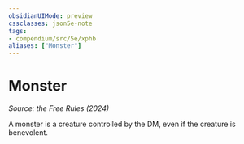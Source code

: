```yaml
---
obsidianUIMode: preview
cssclasses: json5e-note
tags:
- compendium/src/5e/xphb
aliases: ["Monster"]
---
```

# Monster
*Source: the Free Rules (2024)* 

A monster is a creature controlled by the DM, even if the creature is benevolent.